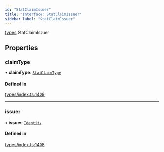 ```yaml
---
id: "StatClaimIssuer"
title: "Interface: StatClaimIssuer"
sidebar_label: "StatClaimIssuer"
---
```


[types](../../../modules/Types/Types.md).StatClaimIssuer

## Properties

### claimType

• **claimType**: [`StatClaimType`](../../../modules/Types/Types.md#statclaimtype)

#### Defined in

[types/index.ts:1409](https://github.com/PolymeshAssociation/polymesh-sdk/blob/95e180d28/src/types/index.ts#L1409)

___

### issuer

• **issuer**: [`Identity`](../../../classes/API/Entities/Identity/Identity.md)

#### Defined in

[types/index.ts:1408](https://github.com/PolymeshAssociation/polymesh-sdk/blob/95e180d28/src/types/index.ts#L1408)
